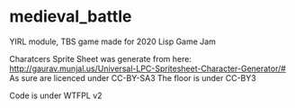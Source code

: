 # medieval_battle

YIRL module, TBS game made for 2020 Lisp Game Jam

Charatcers Sprite Sheet was generate from here:
http://gaurav.munjal.us/Universal-LPC-Spritesheet-Character-Generator/# 
As sure are licenced under CC-BY-SA3
The floor is under CC-BY3

Code is under WTFPL v2 
